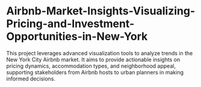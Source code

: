 # Airbnb-Market-Insights-Visualizing-Pricing-and-Investment-Opportunities-in-New-York
This project leverages advanced visualization tools to analyze trends in the New York City Airbnb market. It aims to provide actionable insights on pricing dynamics, accommodation types, and neighborhood appeal, supporting stakeholders from Airbnb hosts to urban planners in making informed decisions.
